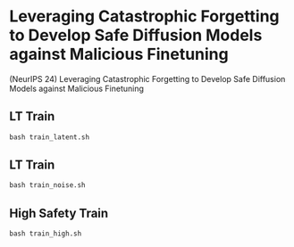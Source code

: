 # Leveraging Catastrophic Forgetting to Develop Safe Diffusion Models against Malicious Finetuning

(NeurIPS 24) Leveraging Catastrophic Forgetting to Develop Safe Diffusion Models against Malicious Finetuning

## LT Train

``` python
bash train_latent.sh
```

## LT Train

``` python
bash train_noise.sh
```

## High Safety Train

``` python
bash train_high.sh
```
